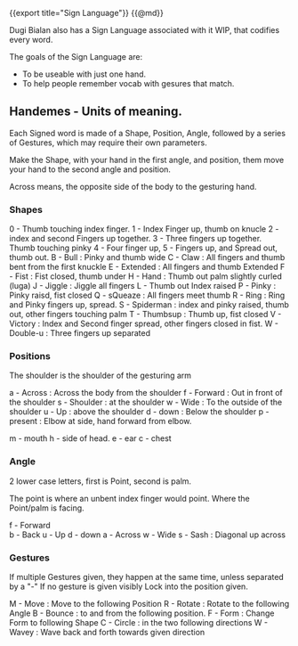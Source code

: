 {{export title="Sign Language"}}
{{@md}}

Dugi Bialan also has a Sign Language associated with it WIP, that codifies every word.

The goals of the Sign Language are:

* To be useable with just one hand.
* To help people remember vocab with gesures that match.


Handemes - Units of meaning.
-------

Each Signed word is made of a Shape,  Position, Angle, followed by a series of Gestures, which may require their own parameters.

Make the Shape, with your hand in the first angle, and position, them move your hand to the second angle and position.

Across means, the opposite side of the body to the gesturing hand.

### Shapes

0 - Thumb touching index finger.
1 - Index Finger up, thumb on knucle
2 - index and second Fingers up together.
3 - Three fingers up together. Thumb touching pinky
4 - Four finger up, 
5 - Fingers up, and Spread out, thumb out.
B - Bull : Pinky and thumb wide
C - Claw : All fingers and thumb bent from the first knuckle
E - Extended : All fingers and thumb Extended
F - Fist : Fist closed, thumb under
H - Hand : Thumb out palm slightly curled (luga)
J - Jiggle : Jiggle all fingers
L - Thumb out Index raised
P - Pinky : Pinky raisd, fist closed
Q - sQueaze : All fingers meet thumb
R - Ring : Ring and Pinky fingers up, spread.
S - Spiderman : index and pinky raised, thumb out, other fingers touching palm
T - Thumbsup : Thumb up, fist closed
V - Victory : Index and Second finger spread, other fingers closed in fist.
W - Double-u : Three fingers up separated

### Positions

The shoulder is the shoulder of the gesturing arm

a - Across : Across the body from the shoulder
f - Forward : Out in front of the shoulder
s - Shoulder : at the shoulder 
w - Wide : To the outside of the shoulder
u - Up : above the shoulder
d - down : Below the shoulder
p - present : Elbow at side, hand forward from elbow.

m - mouth
h - side of head.
e - ear
c - chest

### Angle 

2 lower case letters, first is Point, second is palm.

The point is where an unbent index finger would point.
Where the Point/palm is facing.

f - Forward  
b - Back 
u - Up 
d - down
a - Across 
w - Wide 
s - Sash : Diagonal up across


### Gestures

If multiple Gestures given, they happen at the same time, unless separated by a "-"
If no gesture is given visibly Lock into the position given.

M - Move : Move to the following Position
R - Rotate : Rotate to the following Angle
B - Bounce : to and from the following position.
F - Form : Change Form to following Shape
C - Circle : in the two following directions
W - Wavey : Wave back and forth towards given direction


